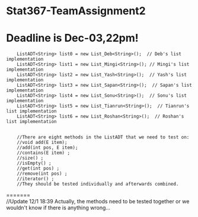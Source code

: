 # Stat367-TeamAssignment2

Deadline is Dec-03,22pm!
=======
		ListADT<String> list0 = new List_Deb<String>();  // Deb's list implementation
		ListADT<String> list1 = new List_Mingi<String>(); // Mingi's list implementation
		ListADT<String> list2 = new List_Yash<String>();  // Yash's list implementation
		ListADT<String> list3 = new List_Sapan<String>();  // Sapan's list implementation
		ListADT<String> list4 = new List_Sonu<String>();  // Sonu's list implementation
		ListADT<String> list5 = new List_Tianrun<String>();  // Tianrun's list implementation
		ListADT<String> list6 = new List_Roshan<String>();  // Roshan's list implementation

		
		//There are eight methods in the ListADT that we need to test on:
		//void add(E item);
		//add(int pos, E item);
		//contains(E item) ;
		//size() ;
		//isEmpty() ;
		//get(int pos) ;
		//remove(int pos) ;
		//iterator() ;
		//They should be tested individually and afterwards combined.
		
=======		
		//Update 12/1 18:39
		Actually, the methods need to be tested together or we wouldn't know if there is anything wrong...
		
